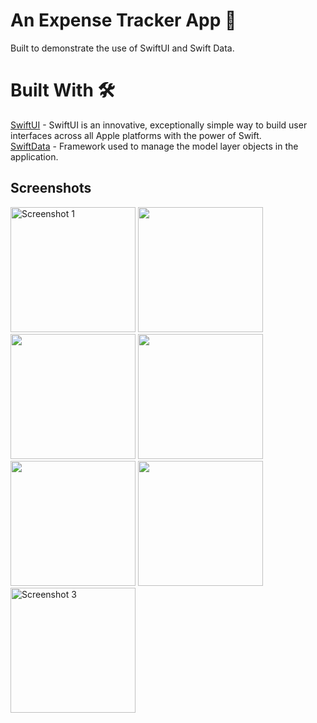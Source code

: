 # An Expense Tracker App 📱

Built to demonstrate the use of SwiftUI and Swift Data.

# Built With 🛠

[SwiftUI](https://developer.apple.com/xcode/swiftui/) - SwiftUI is an innovative, exceptionally simple way to build user interfaces across all Apple platforms with the power of Swift.\
[SwiftData](https://developer.apple.com/xcode/swiftdata/) - Framework used to manage the model layer objects in the application.

## Screenshots

<div>
    <img src="https://github.com/notwarnite/iOS-Expense_Tracker/assets/54807257/a69f202d-34a3-4bc8-82e7-25f83c3a6719" alt="Screenshot 1" width="200"/>
    <img src="https://github.com/notwarnite/iOS-Expense_Tracker/assets/54807257/f10f94c0-780e-42c5-b011-cea59e835843) alt="Screenshot 5" width="200"/>
    <img src="https://github.com/notwarnite/iOS-Expense_Tracker/assets/54807257/f0b6d9a8-0dff-43f7-98da-542436e26b3f) alt="Screenshot 6" width="200"/>
    <img src="https://github.com/notwarnite/iOS-Expense_Tracker/assets/54807257/ca227495-a47b-4df9-8455-b6e6e21168dc) alt="Screenshot 7" width="200"/>
    <img src="https://github.com/notwarnite/iOS-Expense_Tracker/assets/54807257/20a73e4e-c6f5-4320-b584-0a39bac0a6e7) alt="Screenshot 8" width="200"/>
    <img src="https://github.com/notwarnite/iOS-Expense_Tracker/assets/54807257/f6b4104a-4d20-4e30-92b6-cbbc7f31ab99) alt="Screenshot 9" width="200"/>
    <img src="https://github.com/notwarnite/iOS-Expense_Tracker/assets/54807257/85451643-8cb4-4799-9a10-a74ee674cc34" alt="Screenshot 3" width="200"/>

</div>
